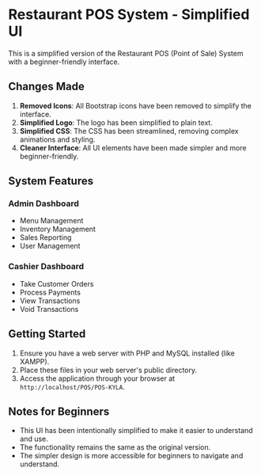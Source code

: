 # Restaurant POS System - Simplified UI

This is a simplified version of the Restaurant POS (Point of Sale) System with a beginner-friendly interface.

## Changes Made

1. **Removed Icons**: All Bootstrap icons have been removed to simplify the interface.
2. **Simplified Logo**: The logo has been simplified to plain text.
3. **Simplified CSS**: The CSS has been streamlined, removing complex animations and styling.
4. **Cleaner Interface**: All UI elements have been made simpler and more beginner-friendly.

## System Features

### Admin Dashboard
- Menu Management
- Inventory Management
- Sales Reporting
- User Management

### Cashier Dashboard
- Take Customer Orders
- Process Payments
- View Transactions
- Void Transactions

## Getting Started

1. Ensure you have a web server with PHP and MySQL installed (like XAMPP).
2. Place these files in your web server's public directory.
3. Access the application through your browser at `http://localhost/POS/POS-KYLA`.

## Notes for Beginners

- This UI has been intentionally simplified to make it easier to understand and use.
- The functionality remains the same as the original version.
- The simpler design is more accessible for beginners to navigate and understand.